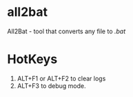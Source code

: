 # all2bat
All2Bat - tool that converts any file to *.bat*
# HotKeys
1. ALT+F1 or ALT+F2 to clear logs
2. ALT+F3 to debug mode.
